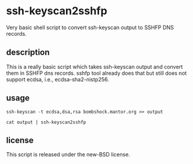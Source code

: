 # ssh-keyscan2sshfp

Very basic shell script to convert ssh-keyscan output to SSHFP DNS records.

## description

This is a really basic script which takes ssh-keyscan output and convert them in SSHFP dns records. sshfp tool already does that but still does not support ecdsa, i.e., ecdsa-sha2-nistp256.

## usage

    ssh-keyscan -t ecdsa,dsa,rsa bombshock.mantor.org >> output

    cat output | ssh-keyscan2sshfp

## license

This script is released under the new-BSD license.
